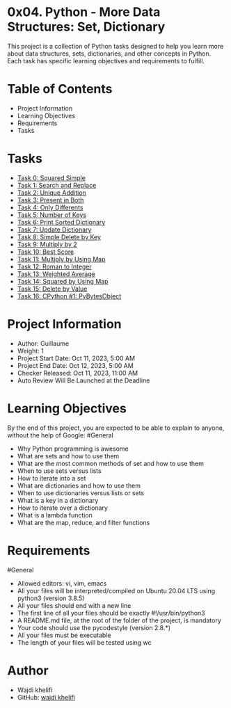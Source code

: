 # 0x04. Python - More Data Structures: Set, Dictionary

This project is a collection of Python tasks designed to help you learn more about data structures, sets, dictionaries, and other concepts in Python. Each task has specific learning objectives and requirements to fulfill.

# Table of Contents

- Project Information
- Learning Objectives
- Requirements
- Tasks

# Tasks

- [Task 0: Squared Simple](./0-square_matrix_simple.py)
- [Task 1: Search and Replace](./1-search_replace.py)
- [Task 2: Unique Addition](./2-uniq_add.py)
- [Task 3: Present in Both](./3-common_elements.py)
- [Task 4: Only Differents](./4-only_diff_elements.py)
- [Task 5: Number of Keys](./5-number_keys.py)
- [Task 6: Print Sorted Dictionary](./6-print_sorted_dictionary.py)
- [Task 7: Update Dictionary](./7-update_dictionary.py)
- [Task 8: Simple Delete by Key](./8-simple_delete.py)
- [Task 9: Multiply by 2](./9-multiply_by_2.py)
- [Task 10: Best Score](./10-best_score.py)
- [Task 11: Multiply by Using Map](./11-multiply_list_map.py)
- [Task 12: Roman to Integer](./12-roman_to_int.py)
- [Task 13: Weighted Average](./100-weight_average.py)
- [Task 14: Squared by Using Map](./101-square_matrix_map.py)
- [Task 15: Delete by Value](./102-complex_delete.py)
- [Task 16: CPython #1: PyBytesObject](./103-python.c)

# Project Information
- Author: Guillaume
- Weight: 1
- Project Start Date: Oct 11, 2023, 5:00 AM
- Project End Date: Oct 12, 2023, 5:00 AM
- Checker Released: Oct 11, 2023, 11:00 AM
- Auto Review Will Be Launched at the Deadline
# Learning Objectives
By the end of this project, you are expected to be able to explain to anyone, without the help of Google:
 #General

- Why Python programming is awesome
- What are sets and how to use them
- What are the most common methods of set and how to use them
- When to use sets versus lists
- How to iterate into a set
- What are dictionaries and how to use them
- When to use dictionaries versus lists or sets
- What is a key in a dictionary
- How to iterate over a dictionary
- What is a lambda function
- What are the map, reduce, and filter functions

# Requirements
 #General

- Allowed editors: vi, vim, emacs
- All your files will be interpreted/compiled on Ubuntu 20.04 LTS using python3 (version 3.8.5)
- All your files should end with a new line
- The first line of all your files should be exactly #!/usr/bin/python3
- A README.md file, at the root of the folder of the project, is mandatory
- Your code should use the pycodestyle (version 2.8.*)
- All your files must be executable
- The length of your files will be tested using wc

# Author
- Wajdi khelifi
- GitHub: [wajdi khelifi](https://github.com/wajdi-khelifi)
